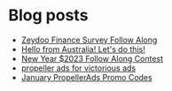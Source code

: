 # Blog posts
<!-- BLOG-POST-LIST:START -->
- [Zeydoo Finance Survey Follow Along](https://afflift.com/f/threads/zeydoo-finance-survey-follow-along.10174/)
- [Hello from Australia! Let&#39;s do this!](https://afflift.com/f/threads/hello-from-australia-lets-do-this.10167/)
- [New Year $2023 Follow Along Contest](https://afflift.com/f/threads/new-year-2023-follow-along-contest.10177/)
- [propeller ads for victorious ads](https://afflift.com/f/threads/propeller-ads-for-victorious-ads.10191/)
- [January PropellerAds Promo Codes](https://afflift.com/f/threads/january-propellerads-promo-codes.10169/)
<!-- BLOG-POST-LIST:END -->

